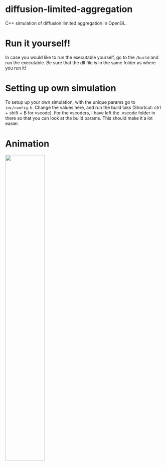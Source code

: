 # diffusion-limited-aggregation
C++ simulation of diffusion limited aggregation in OpenGL.

# Run it yourself!
In case you would like to run the executable yourself, go to the `/build` and run the executable. Be sure that the dll file is in the same folder as where you run it!

# Setting up own simulation
To setup up your own simulation, with the unique params go to `inc/config.h`. Change the values here, and run the build taks (Shortcut: ctrl + shift + B for vscode). For the vscoders, I have left the .vscode folder in there so that you can look at the build params. This should make it a lot easier.

# Animation

<p>
  <img src="https://github.com/BurakKTopal/diffusion-limited-aggregation/blob/main/media/particleSimulationNoGrid_150ms.gif" width="50%" />
</p>
